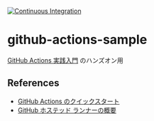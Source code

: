 [![Continuous Integration](https://github.com/kunikoco/github-actions-sample/actions/workflows/ci.yml/badge.svg)](https://github.com/kunikoco/github-actions-sample/actions/workflows/ci.yml)

# github-actions-sample

[GitHub Actions 実践入門](https://nextpublishing.jp/book/11908.html) のハンズオン用

## References
- [GitHub Actions のクイックスタート](https://docs.github.com/ja/actions/quickstart)
- [GitHub ホステッド ランナーの概要](https://docs.github.com/ja/actions/using-github-hosted-runners/about-github-hosted-runnershttps://docs.github.com/ja/actions/using-github-hosted-runners/about-github-hosted-runners)